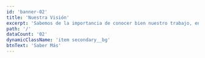 ```yaml
---
id: 'banner-02'
title: 'Nuestra Visión'
excerpt: 'Sabemos de la importancia de conocer bien nuestro trabajo, en los pequeños detalles está la diferencia.'
path: '/'
dataCount: '02'
dynamicClassName: 'item secondary__bg'
btnText: 'Saber Más'
---
```

